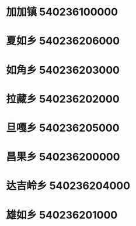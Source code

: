 # 加加镇 540236100000
# 夏如乡 540236206000
# 如角乡 540236203000
# 拉藏乡 540236202000
# 旦嘎乡 540236205000
# 昌果乡 540236200000
# 达吉岭乡 540236204000
# 雄如乡 540236201000

